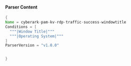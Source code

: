 #### Parser Content
```Java
{
Name = cyberark-pam-kv-rdp-traffic-success-windowtitle
Conditions = [
  """|Window Title|"""
  """|Operating System|"""
]
ParserVersion = "v1.0.0"


}
```
